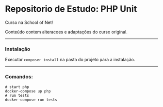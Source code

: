 # Repositorio de Estudo: PHP Unit 

Curso na School of Net!

Conteúdo contem alteracoes e adaptações do curso original.

<hr />

### Instalação
Executar `composer install` na pasta do projeto para a instalação. 

<hr />

### Comandos:
```shell 
# start php
docker-compose up php
# run tests
docker-compose run tests
```
